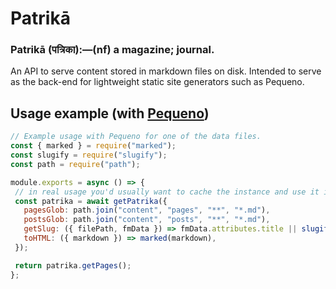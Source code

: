 # Patrikā

### Patrikā (पत्रिका):—(nf) a magazine; journal.

An API to serve content stored in markdown files on disk. Intended to serve as the back-end for lightweight static site generators such as Pequeno.

## Usage example (with [Pequeno](https://github.com/signalkuppe/pequeno))

```js
// Example usage with Pequeno for one of the data files.
const { marked } = require("marked");
const slugify = require("slugify");
const path = require("path");

module.exports = async () => {
 // in real usage you'd usually want to cache the instance and use it in all your data files.
 const patrika = await getPatrika({
   pagesGlob: path.join("content", "pages", "**", "*.md"),
   postsGlob: path.join("content", "posts", "**", "*.md"),
   getSlug: ({ filePath, fmData }) => fmData.attributes.title || slugify(path.basename(filePath).replace(/\.md$/, "")),
   toHTML: ({ markdown }) => marked(markdown),
 });

 return patrika.getPages();
};
```
